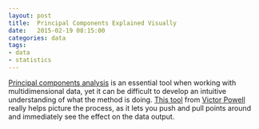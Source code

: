 ```yaml
---
layout: post
title:  Principal Components Explained Visually
date:   2015-02-19 08:15:00
categories: data
tags:
- data
- statistics
---
```


[Principal components analysis](https://en.wikipedia.org/wiki/Principal_component_analysis) is an essential tool when working with multidimensional data, yet it can be difficult to develop an intuitive understanding of what the method is doing. [This tool](https://setosa.io/ev/principal-component-analysis/) from [Victor Powell](https://twitter.com/vicapow) really helps picture the process, as it lets you push and pull points around and immediately see the effect on the data output.